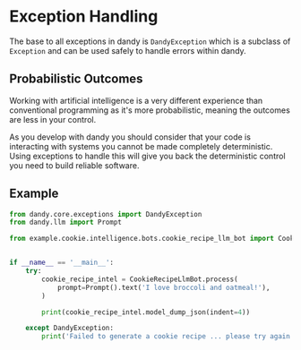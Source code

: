 # Exception Handling

The base to all exceptions in dandy is `DandyException` which is a subclass of `Exception` and can be used safely to handle errors within dandy.

## Probabilistic Outcomes

Working with artificial intelligence is a very different experience than conventional programming as it's more probabilistic, meaning the outcomes are less in your control.

As you develop with dandy you should consider that your code is interacting with systems you cannot be made completely deterministic.
Using exceptions to handle this will give you back the deterministic control you need to build reliable software.

## Example

```py title="main.py"
from dandy.core.exceptions import DandyException
from dandy.llm import Prompt

from example.cookie.intelligence.bots.cookie_recipe_llm_bot import CookieRecipeLlmBot


if __name__ == '__main__':
    try:
        cookie_recipe_intel = CookieRecipeLlmBot.process(
            prompt=Prompt().text('I love broccoli and oatmeal!'),
        )

        print(cookie_recipe_intel.model_dump_json(indent=4))

    except DandyException:
        print('Failed to generate a cookie recipe ... please try again')

```